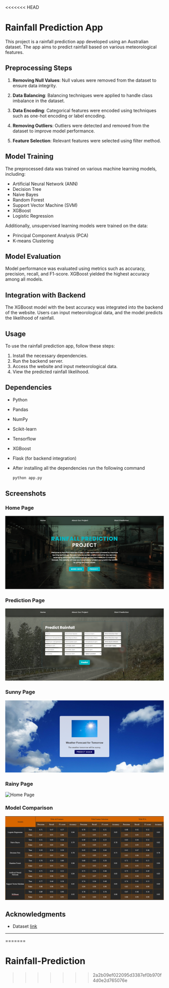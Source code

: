 <<<<<<< HEAD
# Rainfall Prediction App

This project is a rainfall prediction app developed using an Australian dataset. The app aims to predict rainfall based on various meteorological features.

## Preprocessing Steps

1. **Removing Null Values**: Null values were removed from the dataset to ensure data integrity.

2. **Data Balancing**: Balancing techniques were applied to handle class imbalance in the dataset.

3. **Data Encoding**: Categorical features were encoded using techniques such as one-hot encoding or label encoding.

4. **Removing Outliers**: Outliers were detected and removed from the dataset to improve model performance.

5. **Feature Selection**: Relevant features were selected using filter method.

## Model Training

The preprocessed data was trained on various machine learning models, including:

- Artificial Neural Network (ANN)
- Decision Tree
- Naive Bayes
- Random Forest
- Support Vector Machine (SVM)
- XGBoost
- Logistic Regression

Additionally, unsupervised learning models were trained on the data:

- Principal Component Analysis (PCA)
- K-means Clustering

## Model Evaluation

Model performance was evaluated using metrics such as accuracy, precision, recall, and F1-score. XGBoost yielded the highest accuracy among all models.

## Integration with Backend

The XGBoost model with the best accuracy was integrated into the backend of the website. Users can input meteorological data, and the model predicts the likelihood of rainfall.

## Usage

To use the rainfall prediction app, follow these steps:

1. Install the necessary dependencies.
2. Run the backend server.
3. Access the website and input meteorological data.
4. View the predicted rainfall likelihood.

## Dependencies

- Python
- Pandas
- NumPy
- Scikit-learn
- Tensorflow
- XGBoost
- Flask (for backend integration)
- After installing all the dependencies run the following command

   ```bash
   python app.py
   ```

## Screenshots
### Home Page
![Home Page](screenshots/home.png)

### Prediction Page
![Home Page](screenshots/prediction.png)

### Sunny Page
![Home Page](screenshots/sunny.png)

### Rainy Page
![Home Page](screenshots/rainy.png)

### Model Comparison
![Home Page](screenshots/model_comparison.png)

## Acknowledgments

- Dataset [link](https://www.kaggle.com/datasets/arunavakrchakraborty/australia-weather-data)

---
=======
# Rainfall-Prediction
>>>>>>> 2a2b09ef022095d3387ef0b970f4d0e2d765076e
